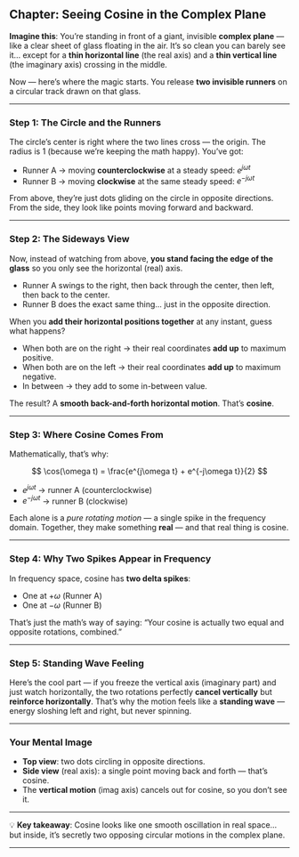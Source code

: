## **Chapter: Seeing Cosine in the Complex Plane**

**Imagine this**:
You’re standing in front of a giant, invisible **complex plane** — like a clear sheet of glass floating in the air.
It’s so clean you can barely see it… except for a **thin horizontal line** (the real axis) and a **thin vertical line** (the imaginary axis) crossing in the middle.

Now — here’s where the magic starts.
You release **two invisible runners** on a circular track drawn on that glass.

---

### **Step 1: The Circle and the Runners**

The circle’s center is right where the two lines cross — the origin.
The radius is 1 (because we’re keeping the math happy).
You’ve got:

* Runner A → moving **counterclockwise** at a steady speed: $e^{j\omega t}$
* Runner B → moving **clockwise** at the same steady speed: $e^{-j\omega t}$

From above, they’re just dots gliding on the circle in opposite directions.
From the side, they look like points moving forward and backward.

---

### **Step 2: The Sideways View**

Now, instead of watching from above, **you stand facing the edge of the glass** so you only see the horizontal (real) axis.

* Runner A swings to the right, then back through the center, then left, then back to the center.
* Runner B does the exact same thing… just in the opposite direction.

When you **add their horizontal positions together** at any instant, guess what happens?

* When both are on the right → their real coordinates **add up** to maximum positive.
* When both are on the left → their real coordinates **add up** to maximum negative.
* In between → they add to some in-between value.

The result? A **smooth back-and-forth horizontal motion**.
That’s **cosine**.

---

### **Step 3: Where Cosine Comes From**

Mathematically, that’s why:

$$
\cos(\omega t) = \frac{e^{j\omega t} + e^{-j\omega t}}{2}
$$

* $e^{j\omega t}$ → runner A (counterclockwise)
* $e^{-j\omega t}$ → runner B (clockwise)

Each alone is a *pure rotating motion* — a single spike in the frequency domain.
Together, they make something **real** — and that real thing is cosine.

---

### **Step 4: Why Two Spikes Appear in Frequency**

In frequency space, cosine has **two delta spikes**:

* One at $+\omega$ (Runner A)
* One at $-\omega$ (Runner B)

That’s just the math’s way of saying: “Your cosine is actually two equal and opposite rotations, combined.”

---

### **Step 5: Standing Wave Feeling**

Here’s the cool part — if you freeze the vertical axis (imaginary part) and just watch horizontally, the two rotations perfectly **cancel vertically** but **reinforce horizontally**.
That’s why the motion feels like a **standing wave** — energy sloshing left and right, but never spinning.

---

### **Your Mental Image**

* **Top view**: two dots circling in opposite directions.
* **Side view** (real axis): a single point moving back and forth — that’s cosine.
* The **vertical motion** (imag axis) cancels out for cosine, so you don’t see it.

---

💡 **Key takeaway**:
Cosine looks like one smooth oscillation in real space…
but inside, it’s secretly two opposing circular motions in the complex plane.

---

